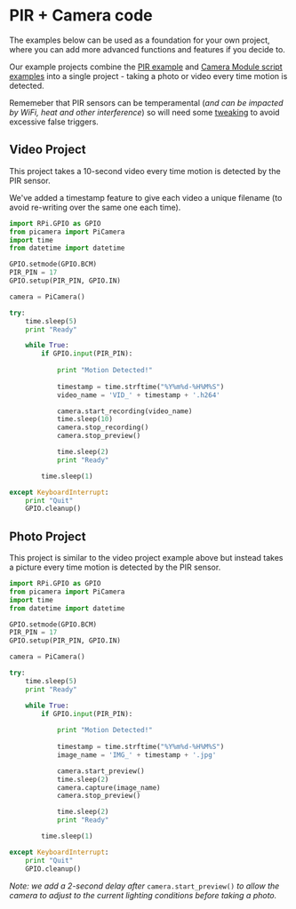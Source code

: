 ﻿# PIR + Camera code

The examples below can be used as a foundation for your own project, where you can add more advanced functions and features if you decide to.

Our example projects combine the [PIR example](https://github.com/ThePiHut/Raspberry-Pi-PIR-Camera-Case/tree/master/examples/simple-pir-code) and [Camera Module script examples](https://github.com/ThePiHut/Raspberry-Pi-PIR-Camera-Case/tree/master/examples/camera-module-in-script) into a single project - taking a photo or video every time motion is detected.

Rememeber that PIR sensors can be temperamental (*and can be impacted by WiFi, heat and other interference*) so will need some [tweaking](https://github.com/ThePiHut/statusboard/commits/master/examples/button-demo/README.md) to avoid excessive false triggers.
## Video Project
This project takes a 10-second video every time motion is detected by the PIR sensor. 

We've added a timestamp feature to give each video a unique filename (to avoid re-writing over the same one each time).
```python
import RPi.GPIO as GPIO
from picamera import PiCamera
import time
from datetime import datetime 

GPIO.setmode(GPIO.BCM)
PIR_PIN = 17
GPIO.setup(PIR_PIN, GPIO.IN)

camera = PiCamera()

try:
	time.sleep(5)
	print "Ready"

	while True:
		if GPIO.input(PIR_PIN):
			
			print "Motion Detected!"
			
			timestamp = time.strftime("%Y%m%d-%H%M%S")
			video_name = 'VID_' + timestamp + '.h264'

			camera.start_recording(video_name)
			time.sleep(10)
			camera.stop_recording()
			camera.stop_preview()

			time.sleep(2)
			print "Ready"

		time.sleep(1)

except KeyboardInterrupt:
	print "Quit"
	GPIO.cleanup()
```
## Photo Project
This project is similar to the video project example above but instead takes a picture every time motion is detected by the PIR sensor.
```python
import RPi.GPIO as GPIO
from picamera import PiCamera
import time
from datetime import datetime 

GPIO.setmode(GPIO.BCM)
PIR_PIN = 17
GPIO.setup(PIR_PIN, GPIO.IN)

camera = PiCamera()

try:
	time.sleep(5)
	print "Ready"

	while True:
		if GPIO.input(PIR_PIN):
			
			print "Motion Detected!"
			
			timestamp = time.strftime("%Y%m%d-%H%M%S")
			image_name = 'IMG_' + timestamp + '.jpg'

			camera.start_preview()
			time.sleep(2)
			camera.capture(image_name)
			camera.stop_preview()

			time.sleep(2)
			print "Ready"

		time.sleep(1)

except KeyboardInterrupt:
	print "Quit"
	GPIO.cleanup()
```
*Note: we add a 2-second delay after* ```camera.start_preview()``` *to allow the camera to adjust to the current lighting conditions before taking a photo.*
